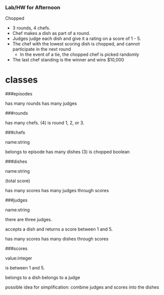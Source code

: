 ### Lab/HW for Afternoon

Chopped

- 3 rounds, 4 chefs.
- Chef makes a dish as part of a round.
- Judges judge each dish and give it a rating on a score of 1 - 5.
- The chef with the lowest scoring dish is chopped, and cannot participate in the next round
 	- In the event of a tie, the chopped chef is picked randomly
- The last chef standing is the winner and wins $10,000


classes
===

###episodes

has many rounds
has many judges

###rounds  

has many chefs. (4) 
is round 1, 2, or 3.

###chefs

name:string

belongs to episode
has many dishes (3)
is chopped boolean

###dishes

name:string

(total score)

has many scores
has many judges through scores

###judges

name:string

there are three judges.

accepts a dish and returns a score between 1 and 5.

has many scores
has many dishes through scores

###scores

value:integer

is between 1 and 5.

belongs to a dish
belongs to a judge


possible idea for simplification:
combine judges and scores into the dishes
